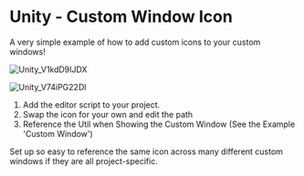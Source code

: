 # Unity - Custom Window Icon

A very simple example of how to add custom icons to your custom windows!

![Unity_V1kdD9IJDX](https://github.com/user-attachments/assets/8a15015d-39a7-45ce-b018-2bda1e87a105)

![Unity_V74iPG22Dl](https://github.com/user-attachments/assets/e3cf19c9-36e1-4b6c-80d2-7cb35c694946)

1) Add the editor script to your project.
2) Swap the icon for your own and edit the path
3) Reference the Util when Showing the Custom Window (See the Example 'Custom Window')

Set up so easy to reference the same icon across many different custom windows if they are all project-specific.
